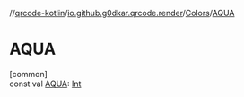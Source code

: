 //[qrcode-kotlin](../../../index.md)/[io.github.g0dkar.qrcode.render](../index.md)/[Colors](index.md)/[AQUA](-a-q-u-a.md)

# AQUA

[common]\
const val [AQUA](-a-q-u-a.md): [Int](https://kotlinlang.org/api/latest/jvm/stdlib/kotlin/-int/index.html)
